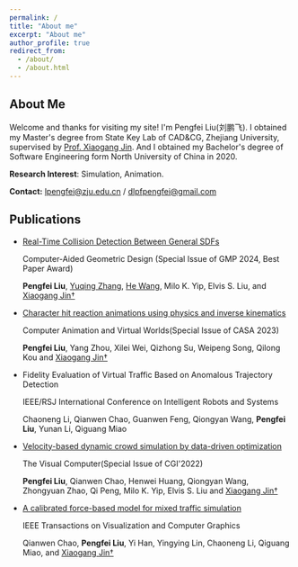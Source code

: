 ```yaml
---
permalink: /
title: "About me"
excerpt: "About me"
author_profile: true
redirect_from: 
  - /about/
  - /about.html
---
```

## About Me
Welcome and thanks for visiting my site! I'm Pengfei Liu(刘鹏飞). I obtained my Master's degree from State Key Lab of CAD&CG, Zhejiang University, supervised by [Prof. Xiaogang Jin](http://www.cad.zju.edu.cn/home/jin/). And I obtained my Bachelor's degree of Software Engineering form North University of China in 2020. 

**Research Interest**: Simulation, Animation.

**Contact:** [lpengfei@zju.edu.cn](mailto:lpengfei@zju.edu.cn) / [dlpfpengfei@gmail.com](mailto:dlpfpengfei@gmail.com)


## Publications

* [Real-Time Collision Detection Between General SDFs](https://dlpf.github.io/sdf-collision.github.io/)
  
  Computer-Aided Geometric Design (Special Issue of GMP 2024, Best Paper Award)

  **Pengfei Liu**,  [Yuqing Zhang](https://zzzyuqing.github.io/), [He Wang](https://drhewang.com/), Milo K. Yip, Elvis S. Liu, and [Xiaogang Jin†](http://www.cad.zju.edu.cn/home/jin/)
* [Character hit reaction animations using physics and inverse kinematics]()

  Computer Animation and Virtual Worlds(Special Issue of CASA 2023)
  
  **Pengfei Liu**, Yang Zhou, Xilei Wei, Qizhong Su, Weipeng Song, Qilong Kou and [Xiaogang Jin†](http://www.cad.zju.edu.cn/home/jin/)

* Fidelity Evaluation of Virtual Traffic Based on Anomalous Trajectory Detection

  IEEE/RSJ International Conference on Intelligent Robots and Systems

  Chaoneng Li, Qianwen Chao, Guanwen Feng, Qiongyan Wang, **Pengfei Liu**, Yunan Li, Qiguang Miao

* [Velocity-based dynamic crowd simulation by data-driven optimization]()
  
  The Visual Computer(Special Issue of CGI'2022) 

  **Pengfei Liu**, Qianwen Chao, Henwei Huang, Qiongyan Wang, Zhongyuan Zhao, Qi Peng, Milo K. Yip, Elvis S. Liu and [Xiaogang Jin†](http://www.cad.zju.edu.cn/home/jin/)
  
* [A calibrated force-based model for mixed traffic simulation]()

  IEEE Transactions on Visualization and Computer Graphics

  Qianwen Chao, **Pengfei Liu**, Yi Han, Yingying Lin, Chaoneng Li, Qiguang Miao, and [Xiaogang Jin†](http://www.cad.zju.edu.cn/home/jin/)